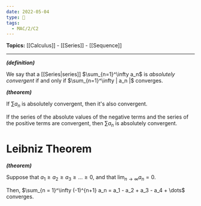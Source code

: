 ```yaml
---
date: 2022-05-04
type: 🧠
tags:
  - MAC/2/C2
---
```


**Topics:** [[Calculus]] - [[Series]] - [[Sequence]]

---

_**(definition)**_

We say that a [[Series|series]] $\sum_{n=1}^\infty a_n$ is _absolutely convergent_ if and only if $\sum_{n=1}^\infty | a_n |$ converges.

_**(theorem)**_

If $\sum a_n$ is absolutely convergent, then it's also convergent.

If the series of the absolute values of the negative terms and the series of the positive terms are convergent, then $\sum a_n$ is absolutely convergent.

# Leibniz Theorem

_**(theorem)**_

Suppose that $a_1 \geq a_2 \geq a_3 \geq \dots \geq 0$, and that $\lim_{n \to \infty} a_n = 0$.

Then, $\sum_{n = 1}^\infty (-1)^{n+1} a_n = a_1 - a_2 + a_3 - a_4 + \dots$ converges.
